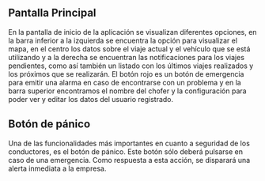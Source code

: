 ## Pantalla Principal 

En la pantalla de inicio de la aplicación se visualizan diferentes opciones, en la barra inferior a la izquierda se encuentra la opción para visualizar el mapa, en el centro los datos sobre el viaje actual y el vehículo que se está utilizando y a la derecha se encuentran las notificaciones para los viajes pendientes, como así también un listado con los últimos viajes realizados y los próximos que se realizarán. El botón rojo es un botón de emergencia para emitir una alarma en caso de encontrarse con un problema y en la barra superior encontramos el nombre del chofer y la configuración para poder ver y editar los datos del usuario registrado.

## Botón de pánico

Una de las funcionalidades más importantes en cuanto a seguridad de los conductores, es el botón de pánico. Este botón sólo deberá pulsarse en caso de una emergencia. Como respuesta a esta acción, se disparará una alerta inmediata a la empresa.